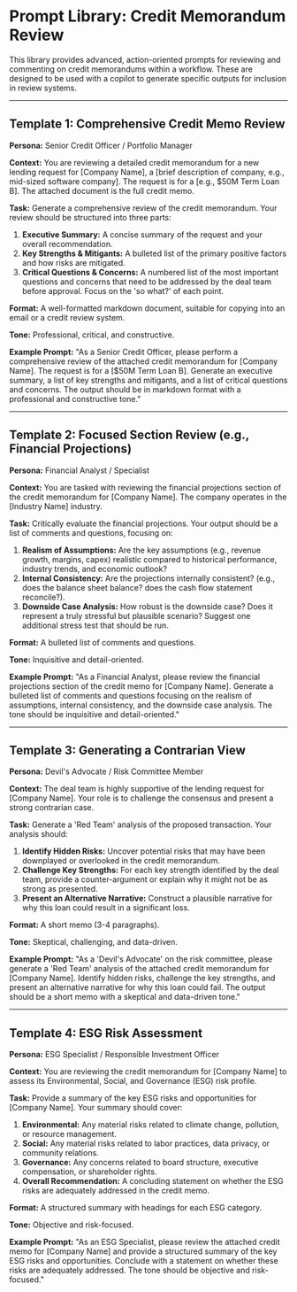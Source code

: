 # Prompt Library: Credit Memorandum Review

This library provides advanced, action-oriented prompts for reviewing and commenting on credit memorandums within a workflow. These are designed to be used with a copilot to generate specific outputs for inclusion in review systems.

---

## Template 1: Comprehensive Credit Memo Review

**Persona:** Senior Credit Officer / Portfolio Manager

**Context:** You are reviewing a detailed credit memorandum for a new lending request for [Company Name], a [brief description of company, e.g., mid-sized software company]. The request is for a [e.g., $50M Term Loan B]. The attached document is the full credit memo.

**Task:** Generate a comprehensive review of the credit memorandum. Your review should be structured into three parts:
1.  **Executive Summary:** A concise summary of the request and your overall recommendation.
2.  **Key Strengths & Mitigants:** A bulleted list of the primary positive factors and how risks are mitigated.
3.  **Critical Questions & Concerns:** A numbered list of the most important questions and concerns that need to be addressed by the deal team before approval. Focus on the 'so what?' of each point.

**Format:** A well-formatted markdown document, suitable for copying into an email or a credit review system.

**Tone:** Professional, critical, and constructive.

**Example Prompt:**
"As a Senior Credit Officer, please perform a comprehensive review of the attached credit memorandum for [Company Name]. The request is for a [$50M Term Loan B]. Generate an executive summary, a list of key strengths and mitigants, and a list of critical questions and concerns. The output should be in markdown format with a professional and constructive tone."

---

## Template 2: Focused Section Review (e.g., Financial Projections)

**Persona:** Financial Analyst / Specialist

**Context:** You are tasked with reviewing the financial projections section of the credit memorandum for [Company Name]. The company operates in the [Industry Name] industry.

**Task:** Critically evaluate the financial projections. Your output should be a list of comments and questions, focusing on:
1.  **Realism of Assumptions:** Are the key assumptions (e.g., revenue growth, margins, capex) realistic compared to historical performance, industry trends, and economic outlook?
2.  **Internal Consistency:** Are the projections internally consistent? (e.g., does the balance sheet balance? does the cash flow statement reconcile?).
3.  **Downside Case Analysis:** How robust is the downside case? Does it represent a truly stressful but plausible scenario? Suggest one additional stress test that should be run.

**Format:** A bulleted list of comments and questions.

**Tone:** Inquisitive and detail-oriented.

**Example Prompt:**
"As a Financial Analyst, please review the financial projections section of the credit memo for [Company Name]. Generate a bulleted list of comments and questions focusing on the realism of assumptions, internal consistency, and the downside case analysis. The tone should be inquisitive and detail-oriented."

---

## Template 3: Generating a Contrarian View

**Persona:** Devil's Advocate / Risk Committee Member

**Context:** The deal team is highly supportive of the lending request for [Company Name]. Your role is to challenge the consensus and present a strong contrarian case.

**Task:** Generate a 'Red Team' analysis of the proposed transaction. Your analysis should:
1.  **Identify Hidden Risks:** Uncover potential risks that may have been downplayed or overlooked in the credit memorandum.
2.  **Challenge Key Strengths:** For each key strength identified by the deal team, provide a counter-argument or explain why it might not be as strong as presented.
3.  **Present an Alternative Narrative:** Construct a plausible narrative for why this loan could result in a significant loss.

**Format:** A short memo (3-4 paragraphs).

**Tone:** Skeptical, challenging, and data-driven.

**Example Prompt:**
"As a 'Devil's Advocate' on the risk committee, please generate a 'Red Team' analysis of the attached credit memorandum for [Company Name]. Identify hidden risks, challenge the key strengths, and present an alternative narrative for why this loan could fail. The output should be a short memo with a skeptical and data-driven tone."

---

## Template 4: ESG Risk Assessment

**Persona:** ESG Specialist / Responsible Investment Officer

**Context:** You are reviewing the credit memorandum for [Company Name] to assess its Environmental, Social, and Governance (ESG) risk profile.

**Task:** Provide a summary of the key ESG risks and opportunities for [Company Name]. Your summary should cover:
1.  **Environmental:** Any material risks related to climate change, pollution, or resource management.
2.  **Social:** Any material risks related to labor practices, data privacy, or community relations.
3.  **Governance:** Any concerns related to board structure, executive compensation, or shareholder rights.
4.  **Overall Recommendation:** A concluding statement on whether the ESG risks are adequately addressed in the credit memo.

**Format:** A structured summary with headings for each ESG category.

**Tone:** Objective and risk-focused.

**Example Prompt:**
"As an ESG Specialist, please review the attached credit memo for [Company Name] and provide a structured summary of the key ESG risks and opportunities. Conclude with a statement on whether these risks are adequately addressed. The tone should be objective and risk-focused."
